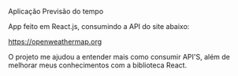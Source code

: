 
Aplicação Previsão do tempo

App feito em React.js, consumindo a API do site abaixo:

https://openweathermap.org

O projeto me ajudou a entender mais como consumir API'S, além de melhorar meus conhecimentos com a biblioteca React.


